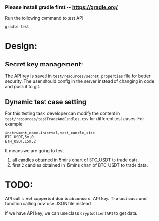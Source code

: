 ### Please install gradle first -- https://gradle.org/

Run the following command to test API

`gradle test`

# Design:
## Secret key management:
The API key is saved in `test/resources/secret.properties` file for better security.
The user should config in the server instead of changing in code and push it to git.

## Dynamic test case setting
For this testing task, developer can modify the content in `test/resources/testTradeAndCandles.csv` for different test cases.
For example:

    instrument_name,interval,test_candle_size
    BTC_USDT,5m,0
    ETH_USDT,15m,2

It means we are going to test
1. all candles obtained in 5mins chart of BTC_USDT to trade data.
2. first 2 candles obtained in 15mins chart of BTC_USDT to trade data.

# TODO:
API call is not supported due to absense of API key.
The test case and function calling now use JSON file instead.

If we have API key, we can use class `CryptoClientAPI` to get data.